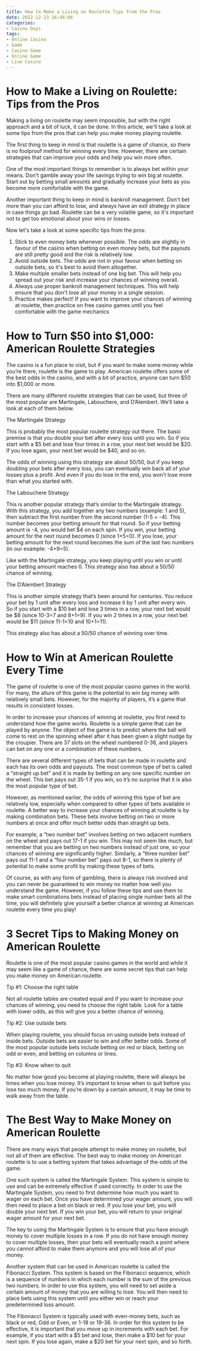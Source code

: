 ```yaml
---
title: How to Make a Living on Roulette Tips from the Pros 
date: 2022-12-23 16:44:04
categories:
- Casino Days
tags:
- Online Casino
- Game
- Casino Game
- Online Game
- Live Casino
---
```



#  How to Make a Living on Roulette: Tips from the Pros 

Making a living on roulette may seem impossible, but with the right approach and a bit of luck, it can be done. In this article, we'll take a look at some tips from the pros that can help you make money playing roulette.

The first thing to keep in mind is that roulette is a game of chance, so there is no foolproof method for winning every time. However, there are certain strategies that can improve your odds and help you win more often.

One of the most important things to remember is to always bet within your means. Don't gamble away your life savings trying to win big at roulette. Start out by betting small amounts and gradually increase your bets as you become more comfortable with the game.

Another important thing to keep in mind is bankroll management. Don't bet more than you can afford to lose, and always have an exit strategy in place in case things go bad. Roulette can be a very volatile game, so it's important not to get too emotional about your wins or losses.

Now let's take a look at some specific tips from the pros: 

1) Stick to even money bets whenever possible. The odds are slightly in favour of the casino when betting on even money bets, but the payouts are still pretty good and the risk is relatively low. 
2) Avoid outside bets. The odds are not in your favour when betting on outside bets, so it's best to avoid them altogether. 
3) Make multiple smaller bets instead of one big bet. This will help you spread out your risk and increase your chances of winning overall. 
4) Always use proper bankroll management techniques. This will help ensure that you don't lose all your money in a single session. 
5) Practice makes perfect! If you want to improve your chances of winning at roulette, then practice on free casino games until you feel comfortable with the game mechanics

#  How to Turn $50 into $1,000: American Roulette Strategies 

The casino is a fun place to visit, but if you want to make some money while you’re there, roulette is the game to play. American roulette offers some of the best odds in the casino, and with a bit of practice, anyone can turn $50 into $1,000 or more. 

There are many different roulette strategies that can be used, but three of the most popular are Martingale, Labouchere, and D’Alembert. We’ll take a look at each of them below. 

The Martingale Strategy 

This is probably the most popular roulette strategy out there. The basic premise is that you double your bet after every loss until you win. So if you start with a $5 bet and lose four times in a row, your next bet would be $20. If you lose again, your next bet would be $40, and so on. 

The odds of winning using this strategy are about 50/50, but if you keep doubling your bets after every loss, you can eventually win back all of your losses plus a profit. And even if you do lose in the end, you won’t lose more than what you started with. 

The Labouchere Strategy 

This is another popular strategy that’s similar to the Martingale strategy. With this strategy, you add together any two numbers (example: 1 and 5), then subtract the first number from the second number (1-5 = -4). This number becomes your betting amount for that round. So if your betting amount is -4, you would bet $4 on each spin. If you win, your betting amount for the next round becomes 0 (since 1+5=0). If you lose, your betting amount for the next round becomes the sum of the last two numbers (in our example: -4+9=5).  

Like with the Martingale strategy, you keep playing until you win or until your betting amount reaches 0. This strategy also has about a 50/50 chance of winning. 

The D’Alembert Strategy 

This is another simple strategy that’s been around for centuries. You reduce your bet by 1 unit after every loss and increase it by 1 unit after every win. So if you start with a $10 bet and lose 3 times in a row, your next bet would be $8 (since 10-3=7 and 8+1=9). If you win 2 times in a row, your next bet would be $11 (since 11-1=10 and 10+1=11). 

This strategy also has about a 50/50 chance of winning over time.

#  How to Win at American Roulette Every Time 

The game of roulette is one of the most popular casino games in the world. For many, the allure of this game is the potential to win big money with relatively small bets. However, for the majority of players, it’s a game that results in consistent losses. 

In order to increase your chances of winning at roulette, you first need to understand how the game works. Roulette is a simple game that can be played by anyone. The object of the game is to predict where the ball will come to rest on the spinning wheel after it has been given a slight nudge by the croupier. There are 37 slots on the wheel numbered 0-36, and players can bet on any one or a combination of these numbers. 

There are several different types of bets that can be made in roulette and each has its own odds and payouts. The most common type of bet is called a “straight up bet” and it is made by betting on any one specific number on the wheel. This bet pays out 35-1 if you win, so it’s no surprise that it is also the most popular type of bet. 

However, as mentioned earlier, the odds of winning this type of bet are relatively low, especially when compared to other types of bets available in roulette. A better way to increase your chances of winning at roulette is by making combination bets. These bets involve betting on two or more numbers at once and offer much better odds than straight up bets. 

For example, a “two number bet” involves betting on two adjacent numbers on the wheel and pays out 17-1 if you win. This may not seem like much, but remember that you are betting on two numbers instead of just one, so your chances of winning are significantly higher. Similarly, a “three number bet” pays out 11-1 and a “four number bet” pays out 8-1, so there is plenty of potential to make some profit by making these types of bets. 

Of course, as with any form of gambling, there is always risk involved and you can never be guaranteed to win money no matter how well you understand the game. However, if you follow these tips and use them to make smart combinations bets instead of placing single number bets all the time, you will definitely give yourself a better chance at winning at American roulette every time you play!

#  3 Secret Tips to Making Money on American Roulette 

Roulette is one of the most popular casino games in the world and while it may seem like a game of chance, there are some secret tips that can help you make money on American roulette.

Tip #1: Choose the right table

Not all roulette tables are created equal and if you want to increase your chances of winning, you need to choose the right table. Look for a table with lower odds, as this will give you a better chance of winning.

Tip #2: Use outside bets

When playing roulette, you should focus on using outside bets instead of inside bets. Outside bets are easier to win and offer better odds. Some of the most popular outside bets include betting on red or black, betting on odd or even, and betting on columns or lines.

Tip #3: Know when to quit

No matter how good you become at playing roulette, there will always be times when you lose money. It’s important to know when to quit before you lose too much money. If you’re down by a certain amount, it may be time to walk away from the table.

#  The Best Way to Make Money on American Roulette

There are many ways that people attempt to make money on roulette, but not all of them are effective. The best way to make money on American roulette is to use a betting system that takes advantage of the odds of the game.

One such system is called the Martingale System. This system is simple to use and can be extremely effective if used correctly. In order to use the Martingale System, you need to first determine how much you want to wager on each bet. Once you have determined your wager amount, you will then need to place a bet on black or red. If you lose your bet, you will double your next bet. If you win your bet, you will return to your original wager amount for your next bet.

The key to using the Martingale System is to ensure that you have enough money to cover multiple losses in a row. If you do not have enough money to cover multiple losses, then your bets will eventually reach a point where you cannot afford to make them anymore and you will lose all of your money.

Another system that can be used in American roulette is called the Fibonacci System. This system is based on the Fibonacci sequence, which is a sequence of numbers in which each number is the sum of the previous two numbers. In order to use this system, you will need to set aside a certain amount of money that you are willing to lose. You will then need to place bets using this system until you either win or reach your predetermined loss amount.

The Fibonacci System is typically used with even-money bets, such as black or red, Odd or Even, or 1-18 or 19-36. In order for this system to be effective, it is important that you move up in increments with each bet. For example, if you start with a $5 bet and lose, then make a $10 bet for your next spin. If you lose again, make a $20 bet for your next spin, and so forth.